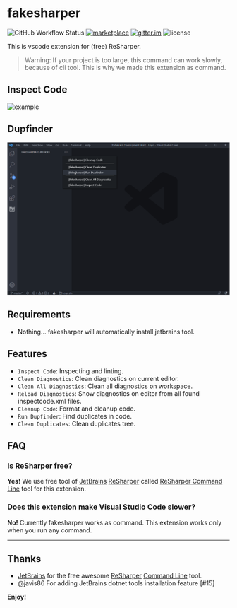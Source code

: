 # fakesharper

![GitHub Workflow Status](https://img.shields.io/github/workflow/status/fakesharper/fakesharper/CI?logo=github&style=flat-square)
[![marketplace](https://img.shields.io/visual-studio-marketplace/v/fakesharper.fakesharper?style=flat-square)](https://marketplace.visualstudio.com/items?itemName=fakesharper.fakesharper)
[![gitter.im](https://img.shields.io/gitter/room/fakesharper/community?style=flat-square)](https://gitter.im/fakesharper/community)
![license](https://img.shields.io/github/license/fakesharper/fakesharper?style=flat-square)

This is vscode extension for (free) ReSharper.

> Warning: If your project is too large, this command can work slowly, because of cli tool. This is why we made this extension as command.

## Inspect Code

![example](https://raw.githubusercontent.com/fakesharper/fakesharper/master/assets/example.gif)

## Dupfinder

![example](https://raw.githubusercontent.com/fakesharper/fakesharper-assets/master/dupfinder.gif)

## Requirements

* Nothing... fakesharper will automatically install jetbrains tool.

## Features

* `Inspect Code`: Inspecting and linting.
* `Clean Diagnostics`: Clean diagnostics on current editor.
* `Clean All Diagnostics`: Clean all diagnostics on workspace.
* `Reload Diagnostics`: Show diagnostics on editor from all found inspectcode.xml files.
* `Cleanup Code`: Format and cleanup code.
* `Run Dupfinder`: Find duplicates in code.
* `Clean Duplicates`: Clean duplicates tree.

## FAQ

### Is ReSharper free?

**Yes!** We use free tool of [JetBrains](https://www.jetbrains.com/) [ReSharper](https://www.jetbrains.com/resharper/) called [ReSharper Command Line](https://www.jetbrains.com/resharper/features/command-line.html) tool for this extension.

### Does this extension make Visual Studio Code slower?

**No!** Currently fakesharper works as command. This extension works only when you run any command.

-----------------------------------------------------------------------------------------------------------

## Thanks

- [JetBrains](https://www.jetbrains.com/) for the free awesome [ReSharper](https://www.jetbrains.com/resharper/) [Command Line](https://www.jetbrains.com/resharper/features/command-line.html) tool.
- @javis86 For adding JetBrains dotnet tools installation feature [#15]

**Enjoy!**
